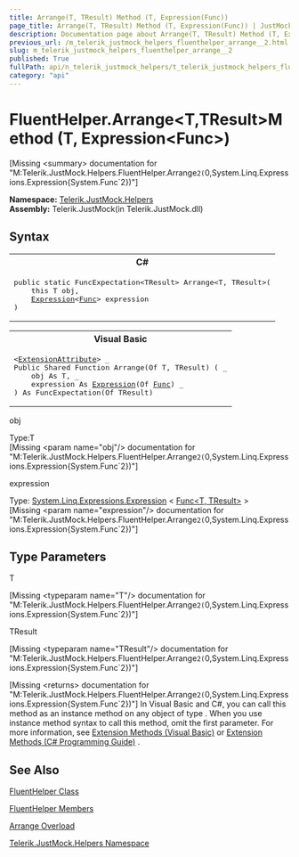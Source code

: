 ```yaml
---
title: Arrange(T, TResult) Method (T, Expression(Func))
page_title: Arrange(T, TResult) Method (T, Expression(Func)) | JustMock Documentation
description: Documentation page about Arrange(T, TResult) Method (T, Expression(Func)).
previous_url: /m_telerik_justmock_helpers_fluenthelper_arrange__2.html
slug: m_telerik_justmock_helpers_fluenthelper_arrange__2
published: True
fullPath: api/n_telerik_justmock_helpers/t_telerik_justmock_helpers_fluenthelper/methods_t_telerik_justmock_helpers_fluenthelper/overload_telerik_justmock_helpers_fluenthelper_arrange/m_telerik_justmock_helpers_fluenthelper_arrange__2
category: "api"
---
```


# FluentHelper.Arrange&lt;T,TResult&gt;Method (T, Expression&lt;Func&gt;)




[Missing &lt;summary&gt; documentation for "M:Telerik.JustMock.Helpers.FluentHelper.Arrange``2(``0,System.Linq.Expressions.Expression{System.Func`2})"]



 **Namespace:**  [Telerik.JustMock.Helpers](n_telerik_justmock_helpers) <br> **Assembly:** Telerik.JustMock(in Telerik.JustMock.dll)
## Syntax


<div id="syntaxCodeBlocks" class="code"><span codeLanguage="CSharp"><table><tr><th>C#</th></tr><tr><td><pre xml:space="preserve"><span class="keyword">public</span> <span class="keyword">static</span> <span class="nolink">FuncExpectation</span>&lt;TResult&gt; <span class="identifier">Arrange</span>&lt;T, TResult&gt;(
	<span class="keyword">this</span> T <span class="parameter">obj</span>,
	<a href="https://msdn2.microsoft.com/en-us/library/bb335710" target="_blank">Expression</a>&lt;<a href="https://msdn2.microsoft.com/en-us/library/bb549151" target="_blank">Func</a>&gt; <span class="parameter">expression</span>
)
</pre></td></tr></table></span><span codeLanguage="VisualBasicDeclaration"><table><tr><th>Visual Basic</th></tr><tr><td><pre xml:space="preserve">&lt;<a href="https://msdn2.microsoft.com/en-us/library/bb504090" target="_blank">ExtensionAttribute</a>&gt; _
<span class="keyword">Public</span> <span class="keyword">Shared</span> <span class="keyword">Function</span> <span class="identifier">Arrange</span>(<span class="keyword">Of</span> T, TResult) ( _
	<span class="parameter">obj</span> <span class="keyword">As</span> T, _
	<span class="parameter">expression</span> <span class="keyword">As</span> <a href="https://msdn2.microsoft.com/en-us/library/bb335710" target="_blank">Expression</a>(<span class="keyword">Of</span> <a href="https://msdn2.microsoft.com/en-us/library/bb549151" target="_blank">Func</a>) _
) <span class="keyword">As</span> <span class="nolink">FuncExpectation</span>(<span class="keyword">Of</span> TResult)</pre></td></tr></table></span></div>



obj<br>


Type:T<br>
[Missing &lt;param name="obj"/&gt; documentation for "M:Telerik.JustMock.Helpers.FluentHelper.Arrange``2(``0,System.Linq.Expressions.Expression{System.Func`2})"]




expression<br>


Type: [System.Linq.Expressions.Expression](bb335710) &lt; [Func&lt;T, TResult&gt;](bb549151) &gt;<br>
[Missing &lt;param name="expression"/&gt; documentation for "M:Telerik.JustMock.Helpers.FluentHelper.Arrange``2(``0,System.Linq.Expressions.Expression{System.Func`2})"]




## Type Parameters




T<br>



[Missing &lt;typeparam name="T"/&gt; documentation for "M:Telerik.JustMock.Helpers.FluentHelper.Arrange``2(``0,System.Linq.Expressions.Expression{System.Func`2})"]


TResult<br>



[Missing &lt;typeparam name="TResult"/&gt; documentation for "M:Telerik.JustMock.Helpers.FluentHelper.Arrange``2(``0,System.Linq.Expressions.Expression{System.Func`2})"]




[Missing &lt;returns&gt; documentation for "M:Telerik.JustMock.Helpers.FluentHelper.Arrange``2(``0,System.Linq.Expressions.Expression{System.Func`2})"]
In Visual Basic and C#, you can call this method as an instance method on any object of type . When you use instance method syntax to call this method, omit the first parameter. For more information, see [Extension Methods (Visual Basic)](bb384936) or [Extension Methods (C# Programming Guide)](bb383977) .

## See Also



 [FluentHelper Class](t_telerik_justmock_helpers_fluenthelper) 

 [FluentHelper Members](allmembers_t_telerik_justmock_helpers_fluenthelper) 

 [Arrange Overload](overload_telerik_justmock_helpers_fluenthelper_arrange) 

 [Telerik.JustMock.Helpers Namespace](n_telerik_justmock_helpers) 



